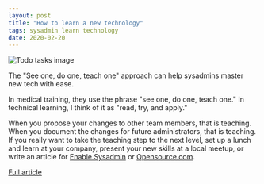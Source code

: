 ```yaml
---
layout: post
title: "How to learn a new technology"
tags: sysadmin learn technology
date: 2020-02-20
---
```


![Todo tasks image](https://www.redhat.com/sysadmin/sites/default/files/styles/full/public/2020-01/see-one-do-one-teach-one.jpg?itok=rg49tI2j)

The "See one, do one, teach one" approach can help sysadmins master new tech with ease.

In medical training, they use the phrase "see one, do one, teach one." In technical learning, 
I think of it as "read, try, and apply."

When you propose your changes to other team members, that is teaching. When you document the 
changes for future administrators, that is teaching. If you really want to take the teaching 
step to the next level, set up a lunch and learn at your company, present your new skills at 
a local meetup, or write an article for 
[Enable Sysadmin](https://www.redhat.com/sysadmin/join-community?intcmp=701f20000012ngPAAQ) or 
[Opensource.com](https://opensource.com/how-submit-article?intcmp=701f20000012ngPAAQ).

[Full article](https://www.redhat.com/sysadmin/learn-new-technology)
